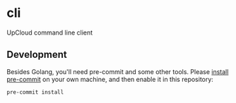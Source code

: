 # cli
UpCloud command line client

## Development

Besides Golang, you'll need pre-commit and some other tools. Please [install pre-commit](https://pre-commit.com/#install) on your own machine, and then enable it in this repository:
```
pre-commit install
```
